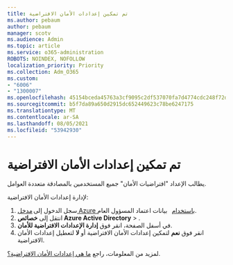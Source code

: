 ```yaml
---
title: تم تمكين إعدادات الأمان الافتراضية
ms.author: pebaum
author: pebaum
manager: scotv
ms.audience: Admin
ms.topic: article
ms.service: o365-administration
ROBOTS: NOINDEX, NOFOLLOW
localization_priority: Priority
ms.collection: Adm_O365
ms.custom:
- "6006"
- "1300007"
ms.openlocfilehash: 45154bceda45763a3cf9095c2df537070fa7d4774cdc248f72dc015d572da93b
ms.sourcegitcommit: b5f7da89a650d2915dc652449623c78be6247175
ms.translationtype: MT
ms.contentlocale: ar-SA
ms.lasthandoff: 08/05/2021
ms.locfileid: "53942930"
---
```

# <a name="security-defaults-is-enabled"></a>تم تمكين إعدادات الأمان الافتراضية

يطالب الإعداد "افتراضيات الأمان" جميع المستخدمين بالمصادقة متعددة العوامل.

لإدارة إعدادات الأمان الافتراضية:

1. سجل الدخول إلى [مدخل Azure باستخدام](https://ms.portal.azure.com/)   بيانات اعتماد المسؤول العام.
2. انتقل إلى **خصائص Azure Active Directory**  >  .
3. في أسفل الصفحة، انقر فوق **إدارة الإعدادات الافتراضية للأمان**.
4. انقر فوق **نعم** لتمكين إعدادات الأمان الافتراضية أو **لا** لتعطيل إعدادات الأمان الافتراضية.

لمزيد من المعلومات، راجع [ما هي إعدادات الأمان الافتراضية؟](https://docs.microsoft.com/azure/active-directory/fundamentals/concept-fundamentals-security-defaults).